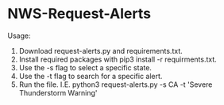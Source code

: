 # NWS-Request-Alerts

Usage:
1. Download request-alerts.py and requirements.txt.
2. Install required packages with pip3 install -r requirments.txt.
3. Use the -s flag to select a specific state.
4. Use the -t flag to search for a specific alert.
5. Run the file. I.E. python3 request-alerts.py -s CA -t 'Severe Thunderstorm Warning'
